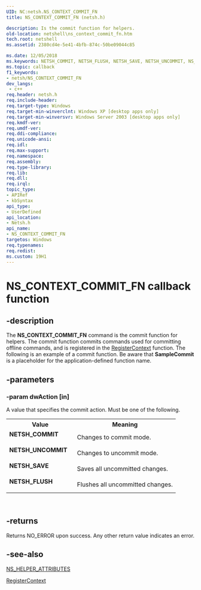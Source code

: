 ```yaml
---
UID: NC:netsh.NS_CONTEXT_COMMIT_FN
title: NS_CONTEXT_COMMIT_FN (netsh.h)

description: Is the commit function for helpers.
old-location: netshell\ns_context_commit_fn.htm
tech.root: netshell
ms.assetid: 2380cd4e-5e41-4bfb-874c-50be09044c85

ms.date: 12/05/2018
ms.keywords: NETSH_COMMIT, NETSH_FLUSH, NETSH_SAVE, NETSH_UNCOMMIT, NS_CONTEXT_COMMIT_FN, NS_CONTEXT_COMMIT_FN callback, NS_CONTEXT_COMMIT_FN callback function [NetShell], SampleCommit, _netsh_ns_context_commit_fn, netsh/NS_CONTEXT_COMMIT_FN, netshell.ns_context_commit_fn
ms.topic: callback
f1_keywords:
- netsh/NS_CONTEXT_COMMIT_FN
dev_langs:
 - c++
req.header: netsh.h
req.include-header: 
req.target-type: Windows
req.target-min-winverclnt: Windows XP [desktop apps only]
req.target-min-winversvr: Windows Server 2003 [desktop apps only]
req.kmdf-ver: 
req.umdf-ver: 
req.ddi-compliance: 
req.unicode-ansi: 
req.idl: 
req.max-support: 
req.namespace: 
req.assembly: 
req.type-library: 
req.lib: 
req.dll: 
req.irql: 
topic_type:
- APIRef
- kbSyntax
api_type:
- UserDefined
api_location:
- Netsh.h
api_name:
- NS_CONTEXT_COMMIT_FN
targetos: Windows
req.typenames: 
req.redist: 
ms.custom: 19H1
---
```


# NS_CONTEXT_COMMIT_FN callback function


## -description


The 
<b>NS_CONTEXT_COMMIT_FN</b> command is the commit function for helpers. The commit function commits commands used for committing offline commands, and is registered in the 
<a href="https://docs.microsoft.com/previous-versions/windows/desktop/api/netsh/nf-netsh-registercontext">RegisterContext</a> function. The following is an example of a commit function. Be aware  that <b>SampleCommit</b> is a placeholder for the application-defined function name.


## -parameters




### -param dwAction [in]

A value that specifies the commit action. Must be one of the following.

<table>
<tr>
<th>Value</th>
<th>Meaning</th>
</tr>
<tr>
<td width="40%"><a id="NETSH_COMMIT"></a><a id="netsh_commit"></a><dl>
<dt><b>NETSH_COMMIT</b></dt>
</dl>
</td>
<td width="60%">
Changes to commit mode.

</td>
</tr>
<tr>
<td width="40%"><a id="NETSH_UNCOMMIT"></a><a id="netsh_uncommit"></a><dl>
<dt><b>NETSH_UNCOMMIT</b></dt>
</dl>
</td>
<td width="60%">
Changes to uncommit mode.

</td>
</tr>
<tr>
<td width="40%"><a id="NETSH_SAVE"></a><a id="netsh_save"></a><dl>
<dt><b>NETSH_SAVE</b></dt>
</dl>
</td>
<td width="60%">
Saves all uncommitted changes.

</td>
</tr>
<tr>
<td width="40%"><a id="NETSH_FLUSH"></a><a id="netsh_flush"></a><dl>
<dt><b>NETSH_FLUSH</b></dt>
</dl>
</td>
<td width="60%">
Flushes all uncommitted changes.

</td>
</tr>
</table>
 


## -returns



Returns NO_ERROR upon success. Any other return value indicates an error.




## -see-also




<a href="https://docs.microsoft.com/windows/desktop/api/netsh/ns-netsh-ns_helper_attributes">NS_HELPER_ATTRIBUTES</a>



<a href="https://docs.microsoft.com/previous-versions/windows/desktop/api/netsh/nf-netsh-registercontext">RegisterContext</a>
 

 

